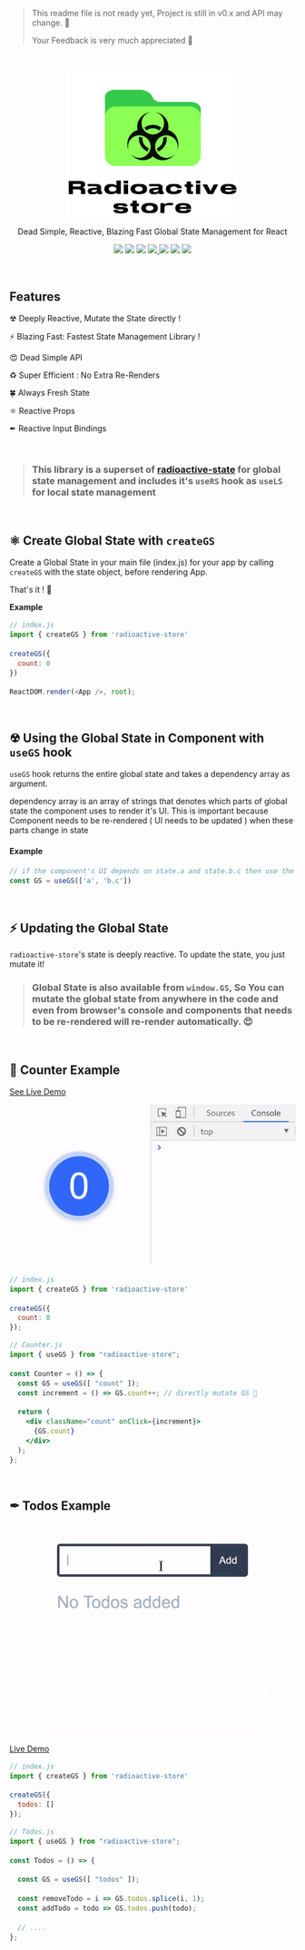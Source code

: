 > This readme file is not ready yet, Project is still in v0.x and API may change. 🔨
>
> Your Feedback is very much appreciated 🙏

<br/>

<p align='center'>
  <img src='img/logo.svg' width='300'/>
</p>

<p align='center'> Dead Simple, Reactive, Blazing Fast Global State Management for React </p>


<!-- primary badges -------------------------------------->
<p align="center">
  <!-- version -->
  <img src='https://img.shields.io/github/package-json/v/MananTank/radioactive-store?color=blue&label=npm&style=flat' />
  <!-- size -->
  <img src='https://img.shields.io/bundlephobia/minzip/radioactive-store?color=success&label=size' />
  <!-- downloads npm per week  -->
  <img src='https://img.shields.io/npm/dw/radioactive-store?color=blueviolet' />
  <!-- chat -->
  <a href='https://join.slack.com/t/radioactive-store/shared_invite/zt-gwd1rsvr-vkoizw5RG5rk9rwsdgT3gQ'>
    <img src='https://img.shields.io/badge/Chat-Slack-red'>
  </a>
  <!-- stars -->
  <img src='https://img.shields.io/github/stars/MananTank/radioactive-store?style=social&color=%23FFB31A' />
  <!-- follow -->
  <img src='https://img.shields.io/github/followers/MananTank?label=Follow&style=social&color=%23FFB31A' />
  <!-- Twitter intent -->
  <a href='https://twitter.com/intent/tweet?url=https%3A%2F%2Fgithub.com%2FMananTank%2Fradioactive-store&via=MananTank_&text=Make%20your%20@reactjs%20App%20Truly%20Reactive%20with%20radioactive-store&hashtags=react%2CradioactiveState' target='_blank'>
    <img src='https://img.shields.io/twitter/url/http/shields.io.svg?style=social'/>
  </a>
</p>

<!-- Coverage badges ---------------------------------- -->
<!-- <p align='center'>
  <img src='https://img.shields.io/badge/Stmts-100%25-success' />
  <img src='https://img.shields.io/badge/Branch-100%25-success' />
  <img src='https://img.shields.io/badge/Funcs-100%25-success' />
  <img src='https://img.shields.io/badge/Lines-100%25-success' />
</p>
<br/> -->


<br/>

## Features

☢ Deeply Reactive, Mutate the State directly !

⚡ Blazing Fast: Fastest State Management Library !

😍 Dead Simple API

♻ Super Efficient : No Extra Re-Renders

🍀 Always Fresh State

⚛ Reactive Props

✒ Reactive Input Bindings


<br />

> ### This library is a superset of [radioactive-state](https://github.com/MananTank/radioactive-state) for global state management and includes it's `useRS` hook as `useLS` for local state management


<br/>

## ⚛ Create Global State with `createGS`

Create a Global State in your main file (index.js) for your app by calling `createGS` with the state object, before rendering App.

That's it ! 🙌

**Example**

```js
// index.js
import { createGS } from 'radioactive-store'

createGS({
  count: 0
})

ReactDOM.render(<App />, root);
```
<br/>


## ☢ Using the Global State in Component with `useGS` hook

`useGS` hook returns the entire global state and takes a dependency array as argument.

dependency array is an array of strings that denotes which parts of global state the component uses to render it's UI. This is important because Component needs to be re-rendered ( UI needs to be updated ) when these parts change in state

#### Example

```js
// if the component's UI depends on state.a and state.b.c then use the hook like this:
const GS = useGS(['a', 'b.c'])
```

<br/>

## ⚡ Updating the Global State

`radioactive-store`'s state is deeply reactive. To update the state, you just mutate it!


> ### Global State is also available from `window.GS`, So You can mutate the global state from anywhere in the code and even from browser's console and components that needs to be re-rendered will re-render automatically. 😍

<br/>

## 🧁 Counter Example

[See Live Demo](https://codesandbox.io/s/counter-example-radioactive-store-1yly9?file=/src/Counter.js)

<p align='center'>
  <img src='img/counter.gif' width='600'/>
</p>

```jsx
// index.js
import { createGS } from 'radioactive-store'

createGS({
  count: 0
});
```


```jsx
// Counter.js
import { useGS } from "radioactive-store";

const Counter = () => {
  const GS = useGS([ "count" ]);
  const increment = () => GS.count++; // directly mutate GS 🙌

  return (
    <div className="count" onClick={increment}>
      {GS.count}
    </div>
  );
};
```


<br/>

## ✒ Todos Example

<p align='center'>
  <img src='img/todos.gif' width='400'>
</p>

[Live Demo](https://codesandbox.io/s/todos-radioactive-store-x412g?file=/src/Todos.js)

```jsx
// index.js
import { createGS } from 'radioactive-store'

createGS({
  todos: []
});
```

```jsx
// Todos.js
import { useGS } from "radioactive-store";

const Todos = () => {

  const GS = useGS([ "todos" ]);

  const removeTodo = i => GS.todos.splice(i, 1);
  const addTodo = todo => GS.todos.push(todo);

  // ....
};
```
<br/>

